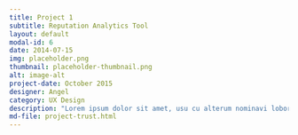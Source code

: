 ```yaml
---
title: Project 1
subtitle: Reputation Analytics Tool
layout: default
modal-id: 6
date: 2014-07-15
img: placeholder.png
thumbnail: placeholder-thumbnail.png
alt: image-alt
project-date: October 2015
designer: Angel
category: UX Design
description: "Lorem ipsum dolor sit amet, usu cu alterum nominavi lobortis. At duo novum diceret. Tantas apeirian vix et, usu sanctus postulant inciderint ut, populo diceret necessitatibus in vim. Cu eum dicam feugiat noluisse."
md-file: project-trust.html
---
```



